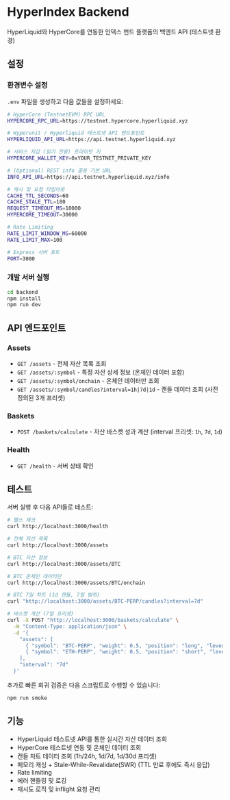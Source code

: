 # HyperIndex Backend

HyperLiquid와 HyperCore를 연동한 인덱스 펀드 플랫폼의 백엔드 API (테스트넷 환경)

## 설정

### 환경변수 설정

`.env` 파일을 생성하고 다음 값들을 설정하세요:

```bash
# HyperCore (TestnetEVM) RPC URL
HYPERCORE_RPC_URL=https://testnet.hypercore.hyperliquid.xyz

# Hyperunit / Hyperliquid 테스트넷 API 엔드포인트
HYPERLIQUID_API_URL=https://api.testnet.hyperliquid.xyz

# 서비스 지갑 (읽기 전용) 프라이빗 키
HYPERCORE_WALLET_KEY=0xYOUR_TESTNET_PRIVATE_KEY

# (Optional) REST info 콜용 기본 URL
INFO_API_URL=https://api.testnet.hyperliquid.xyz/info

# 캐시 및 요청 타임아웃
CACHE_TTL_SECONDS=60
CACHE_STALE_TTL=180
REQUEST_TIMEOUT_MS=10000
HYPERCORE_TIMEOUT=30000

# Rate Limiting
RATE_LIMIT_WINDOW_MS=60000
RATE_LIMIT_MAX=100

# Express 서버 포트
PORT=3000
```

### 개발 서버 실행

```bash
cd backend
npm install
npm run dev
```

## API 엔드포인트

### Assets
- `GET /assets` - 전체 자산 목록 조회
- `GET /assets/:symbol` - 특정 자산 상세 정보 (온체인 데이터 포함)
- `GET /assets/:symbol/onchain` - 온체인 데이터만 조회
- `GET /assets/:symbol/candles?interval=1h|7d|1d` - 캔들 데이터 조회 (사전 정의된 3개 프리셋)

### Baskets
- `POST /baskets/calculate` - 자산 바스켓 성과 계산 (interval 프리셋: `1h`, `7d`, `1d`)

### Health
- `GET /health` - 서버 상태 확인

## 테스트

서버 실행 후 다음 API들로 테스트:

```bash
# 헬스 체크
curl http://localhost:3000/health

# 전체 자산 목록
curl http://localhost:3000/assets

# BTC 자산 정보
curl http://localhost:3000/assets/BTC

# BTC 온체인 데이터만
curl http://localhost:3000/assets/BTC/onchain

# BTC 7일 차트 (1d 캔들, 7일 범위)
curl "http://localhost:3000/assets/BTC-PERP/candles?interval=7d"

# 바스켓 계산 (7일 프리셋)
curl -X POST "http://localhost:3000/baskets/calculate" \
  -H "Content-Type: application/json" \
  -d '{
    "assets": [
      { "symbol": "BTC-PERP", "weight": 0.5, "position": "long", "leverage": 2 },
      { "symbol": "ETH-PERP", "weight": 0.5, "position": "short", "leverage": 2 }
    ],
    "interval": "7d"
  }'
```

추가로 빠른 회귀 검증은 다음 스크립트로 수행할 수 있습니다:

```bash
npm run smoke
```

## 기능

- HyperLiquid 테스트넷 API를 통한 실시간 자산 데이터 조회
- HyperCore 테스트넷 연동 및 온체인 데이터 조회
- 캔들 차트 데이터 조회 (1h/24h, 1d/7d, 1d/30d 프리셋)
- 메모리 캐싱 + Stale-While-Revalidate(SWR) (TTL 만료 후에도 즉시 응답)
- Rate limiting
- 에러 핸들링 및 로깅
- 재시도 로직 및 inflight 요청 관리
